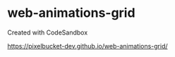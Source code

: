 # web-animations-grid
Created with CodeSandbox

https://pixelbucket-dev.github.io/web-animations-grid/
